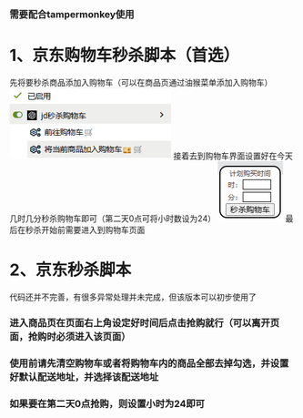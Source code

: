 ### 需要配合tampermonkey使用
# 1、京东购物车秒杀脚本（首选）
先将要秒杀商品添加入购物车（可以在商品页通过油猴菜单添加入购物车）
![添加入购物车](./examples/addcart.png)
接着去到购物车界面设置好在今天几时几分秒杀购物车即可（第二天0点可将小时数设为24）
![设置秒杀时间](examples/setting.png)
最后在秒杀开始前需要进入到购物车页面

# 2、京东秒杀脚本
代码还并不完善，有很多异常处理并未完成，但该版本可以初步使用了
### 进入商品页在页面右上角设定好时间后点击抢购就行（可以离开页面，抢购时必须进入该页面）
### 使用前请先清空购物车或者将购物车内的商品全部去掉勾选，并设置好默认配送地址，并选择该配送地址
### 如果要在第二天0点抢购，则设置小时为24即可
